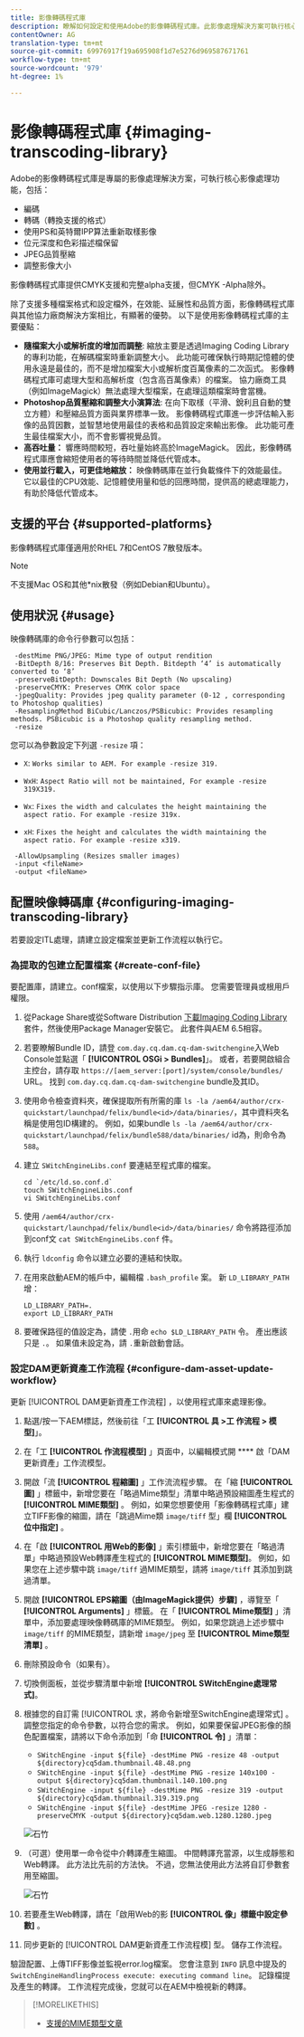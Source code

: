 ```yaml
---
title: 影像轉碼程式庫
description: 瞭解如何設定和使用Adobe的影像轉碼程式庫。此影像處理解決方案可執行核心影像處理功能，包括編碼、轉碼、影像重新取樣和影像大小調整。
contentOwner: AG
translation-type: tm+mt
source-git-commit: 69976917f19a695908f1d7e5276d969587671761
workflow-type: tm+mt
source-wordcount: '979'
ht-degree: 1%

---
```



# 影像轉碼程式庫 {#imaging-transcoding-library}

Adobe的影像轉碼程式庫是專屬的影像處理解決方案，可執行核心影像處理功能，包括：

* 編碼
* 轉碼（轉換支援的格式）
* 使用PS和英特爾IPP算法重新取樣影像
* 位元深度和色彩描述檔保留
* JPEG品質壓縮
* 調整影像大小

影像轉碼程式庫提供CMYK支援和完整alpha支援，但CMYK -Alpha除外。

除了支援多種檔案格式和設定檔外，在效能、延展性和品質方面，影像轉碼程式庫與其他協力廠商解決方案相比，有顯著的優勢。 以下是使用影像轉碼程式庫的主要優點：

* **隨檔案大小或解析度的增加而調整**: 縮放主要是透過Imaging Coding Library的專利功能，在解碼檔案時重新調整大小。 此功能可確保執行時期記憶體的使用永遠是最佳的，而不是增加檔案大小或解析度百萬像素的二次函式。 影像轉碼程式庫可處理大型和高解析度（包含高百萬像素）的檔案。 協力廠商工具（例如ImageMagick）無法處理大型檔案，在處理這類檔案時會當機。
* **Photoshop品質壓縮和調整大小演算法**: 在向下取樣（平滑、銳利且自動的雙立方體）和壓縮品質方面與業界標準一致。 影像轉碼程式庫進一步評估輸入影像的品質因數，並智慧地使用最佳的表格和品質設定來輸出影像。 此功能可產生最佳檔案大小，而不會影響視覺品質。
* **高吞吐量：** 響應時間較短，吞吐量始終高於ImageMagick。 因此，影像轉碼程式庫應會縮短使用者的等待時間並降低代管成本。
* **使用並行載入，可更佳地縮放：** 映像轉碼庫在並行負載條件下的效能最佳。 它以最佳的CPU效能、記憶體使用量和低的回應時間，提供高的總處理能力，有助於降低代管成本。

## 支援的平台 {#supported-platforms}

影像轉碼程式庫僅適用於RHEL 7和CentOS 7散發版本。

>[!NOTE]
>
>不支援Mac OS和其他*nix散發（例如Debian和Ubuntu）。

## 使用狀況 {#usage}

映像轉碼庫的命令行參數可以包括：

```shell
 -destMime PNG/JPEG: Mime type of output rendition
 -BitDepth 8/16: Preserves Bit Depth. Bitdepth ‘4’ is automatically converted to ‘8’
 -preserveBitDepth: Downscales Bit Depth (No upscaling)
 -preserveCMYK: Preserves CMYK color space
 -jpegQuality: Provides jpeg quality parameter (0-12 , corresponding to Photoshop qualities)
 -ResamplingMethod BiCubic/Lanczos/PSBicubic: Provides resampling methods. PSBicubic is a Photoshop quality resampling method.
 -resize
```

您可以為參數設定下列選 `-resize` 項：

* `X`: `Works similar to AEM. For example -resize 319.`

* `WxH`: `Aspect Ratio will not be maintained, For example -resize 319X319.`

* `Wx`: `Fixes the width and calculates the height maintaining the aspect ratio. For example -resize 319x.`

* `xH`: `Fixes the height and calculates the width maintaining the aspect ratio. For example -resize x319.`

```shell
 -AllowUpsampling (Resizes smaller images)
 -input <fileName>
 -output <fileName>
```

## 配置映像轉碼庫 {#configuring-imaging-transcoding-library}

若要設定ITL處理，請建立設定檔案並更新工作流程以執行它。

### 為提取的包建立配置檔案 {#create-conf-file}

要配置庫，請建立。conf檔案，以使用以下步驟指示庫。 您需要管理員或根用戶權限。

1. 從Package Share或從Software Distribution [下載Imaging Coding Library](https://www.adobeaemcloud.com/content/marketplace/marketplaceProxy.html?packagePath=/content/companies/public/adobe/packages/aem630/product/assets/aem-assets-imaging-transcoding-library-pkg)[](https://experience.adobe.com/#/downloads/content/software-distribution/en/aem.html?package=/content/software-distribution/en/details.html/content/dam/aem/public/adobe/packages/aem630/product/assets/aem-assets-imaging-transcoding-library-pkg) 套件，然後使用Package Manager安裝它。 此套件與AEM 6.5相容。

1. 若要瞭解Bundle ID，請登 `com.day.cq.dam.cq-dam-switchengine`入Web Console並點選「 **[!UICONTROL OSGi > Bundles]**」。 或者，若要開啟組合主控台，請存取 `https://[aem_server:[port]/system/console/bundles/` URL。 找到 `com.day.cq.dam.cq-dam-switchengine` bundle及其ID。

1. 使用命令檢查資料夾，確保提取所有所需的庫 `ls -la /aem64/author/crx-quickstart/launchpad/felix/bundle<id>/data/binaries/`，其中資料夾名稱是使用包ID構建的。 例如，如果bundle `ls -la /aem64/author/crx-quickstart/launchpad/felix/bundle588/data/binaries/` id為，則命令為 `588`。

1. 建立 `SWitchEngineLibs.conf` 要連結至程式庫的檔案。

   ```shell
   cd `/etc/ld.so.conf.d`
   touch SWitchEngineLibs.conf
   vi SWitchEngineLibs.conf
   ```

1. 使用 `/aem64/author/crx-quickstart/launchpad/felix/bundle<id>/data/binaries/` 命令將路徑添加到conf文 `cat SWitchEngineLibs.conf` 件。

1. 執行 `ldconfig` 命令以建立必要的連結和快取。

1. 在用來啟動AEM的帳戶中，編輯檔 `.bash_profile` 案。 新 `LD_LIBRARY_PATH` 增：

   ```shell
   LD_LIBRARY_PATH=.
   export LD_LIBRARY_PATH
   ```

1. 要確保路徑的值設定為，請使 `.`用命 `echo $LD_LIBRARY_PATH` 令。 產出應該只是 `.`。 如果值未設定為，請 `.`重新啟動會話。

### 設定DAM更新資產工作流程 {#configure-dam-asset-update-workflow}

更新 [!UICONTROL DAM更新資產工作流程] ，以使用程式庫來處理影像。

1. 點選/按一下AEM標誌，然後前往「工 **[!UICONTROL 具 >工 作流程 > 模型]**」。

1. 在「工 **[!UICONTROL 作流程模型]** 」頁面中，以編輯模式開 **** 啟「DAM更新資產」工作流模型。

1. 開啟「流 **[!UICONTROL 程縮圖]** 」工作流流程步驟。 在「縮 **[!UICONTROL 圖]** 」標籤中，新增您要在「略過Mime類型」清單中略過預設縮圖產生程式的 **[!UICONTROL MIME類型]** 。
例如，如果您想要使用「影像轉碼程式庫」建立TIFF影像的縮圖，請在「跳過Mime類 `image/tiff` 型」欄 **[!UICONTROL 位中指定]** 。

1. 在「啟 **[!UICONTROL 用Web的影像]** 」索引標籤中，新增您要在「略過清單」中略過預設Web轉譯產生程式的 **[!UICONTROL MIME類型]**。 例如，如果您在上述步驟中跳 `image/tiff` 過MIME類型，請將 `image/tiff` 其添加到跳過清單。

1. 開啟 **[!UICONTROL EPS縮圖（由ImageMagick提供）步驟]** ，導覽至「 **[!UICONTROL Arguments]** 」標籤。 在「 **[!UICONTROL Mime類型]** 」清單中，添加要處理映像轉碼庫的MIME類型。 例如，如果您跳過上述步驟中 `image/tiff` 的MIME類型，請新增 `image/jpeg` 至 **[!UICONTROL Mime類型清單]** 。

1. 刪除預設命令（如果有）。

1. 切換側面板，並從步驟清單中新增 **[!UICONTROL SWitchEngine處理常式]**。

1. 根據您的自訂需 [!UICONTROL 求，將命令新增至SwitchEngine處理常式] 。 調整您指定的命令參數，以符合您的需求。 例如，如果要保留JPEG影像的顏色配置檔案，請將以下命令添加到「命 **[!UICONTROL 令]** 」清單：

   * `SWitchEngine -input ${file} -destMime PNG -resize 48 -output ${directory}cq5dam.thumbnail.48.48.png`
   * `SWitchEngine -input ${file} -destMime PNG -resize 140x100 -output ${directory}cq5dam.thumbnail.140.100.png`
   * `SWitchEngine -input ${file} -destMime PNG -resize 319 -output ${directory}cq5dam.thumbnail.319.319.png`
   * `SWitchEngine -input ${file} -destMime JPEG -resize 1280 -preserveCMYK -output ${directory}cq5dam.web.1280.1280.jpeg`

   ![石竹](assets/chlimage_1-199.png)

1. （可選）使用單一命令從中介轉譯產生縮圖。 中間轉譯充當源，以生成靜態和Web轉譯。 此方法比先前的方法快。 不過，您無法使用此方法將自訂參數套用至縮圖。

   ![石竹](assets/chlimage_1-200.png)

1. 若要產生Web轉譯，請在「啟用Web的影 **[!UICONTROL 像」標籤中設定參數]** 。

1. 同步更新的 [!UICONTROL DAM更新資產工作流程模] 型。 儲存工作流程。

驗證配置、上傳TIFF影像並監視error.log檔案。 您會注意到 `INFO` 訊息中提及的 `SwitchEngineHandlingProcess execute: executing command line`。 記錄檔提及產生的轉譯。 工作流程完成後，您就可以在AEM中檢視新的轉譯。

>[!MORELIKETHIS]
>
>* [支援的MIME類型文章](assets-formats.md#supported-image-transcoding-library)


